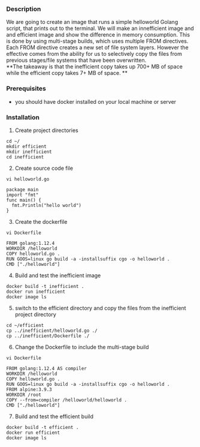 ### Description
We are going to create an image that runs a simple helloworld Golang script, that prints out to the terminal. We will make an innefficient image and and efficient image and show the difference in memory consumption. This is done by using multi-stage builds, which uses multiple FROM directives. Each FROM directive creates a new set of file system layers. However the effective comes from the ability for us to selectively copy the files from previous stages/file systems that have been overwritten. 
<br>
**The takeaway is that the inefficient copy takes up 700+ MB of space while the efficient copy takes 7+ MB of space. **

### Prerequisites
- you should have docker installed on your local machine or server

### Installation
1. Create project directories
```
cd ~/
mkdir efficient
mkdir inefficient
cd inefficient
```

2. Create source code file
```
vi helloworld.go
```
```GOLANG
package main
import "fmt"
func main() {
  fmt.Println("hello world")
}
```

3. Create the dockerfile
```
vi Dockerfile
```
```
FROM golang:1.12.4
WORKDIR /helloworld
COPY helloworld.go .
RUN GOOS=linux go build -a -installsuffix cgo -o helloworld .
CMD ["./helloworld"]
```

4. Build and test the inefficient image
```
docker build -t inefficient .
docker run inefficient
docker image ls
```

5. switch to the efficient directory and copy the files from the inefficient project directory
```
cd ~/efficient
cp ../inefficient/helloworld.go ./
cp ../inefficient/Dockerfile ./
```

6. Change the Dockerfile to include the multi-stage build
```
vi Dockerfile
```
```
FROM golang:1.12.4 AS compiler
WORKDIR /helloworld
COPY helloworld.go .
RUN GOOS=linux go build -a -installsuffix cgo -o helloworld .
FROM alpine:3.9.3
WORKDIR /root
COPY --from=compiler /helloworld/helloworld .
CMD ["./helloworld"]
```

7. Build and test the efficient build
```
docker build -t efficient .
docker run efficient
docker image ls
```
